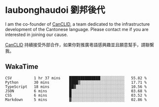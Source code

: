 # laubonghaudoi 劉邦後代

I am the co-founder of [CanCLID](https://github.com/CanCLID), a team dedicated to the infrastructure development of the Cantonese language. Please contact me if you are interested in joining our cause.

[CanCLID](https://github.com/CanCLID) 持續接受外部合作，如果你對推廣粵語感興趣並且願意幫手，請聯繫我。


## WakaTime

<!--START_SECTION:waka-->

```text
CSV          1 hr 37 mins    ██████████████░░░░░░░░░░░   55.82 %
Python       30 mins         ████▒░░░░░░░░░░░░░░░░░░░░   17.71 %
TypeScript   18 mins         ██▓░░░░░░░░░░░░░░░░░░░░░░   10.56 %
JSON         6 mins          █░░░░░░░░░░░░░░░░░░░░░░░░   03.68 %
CSS          6 mins          █░░░░░░░░░░░░░░░░░░░░░░░░   03.52 %
Markdown     5 mins          ▓░░░░░░░░░░░░░░░░░░░░░░░░   02.86 %
```

<!--END_SECTION:waka-->
